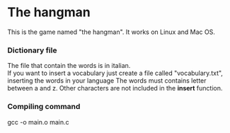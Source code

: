 # The hangman

This is the game named "the hangman".
It works on Linux and Mac OS.

### Dictionary file
The file that contain the words is in italian.<br>If you want to insert a vocabulary just create a file called "vocabulary.txt", inserting the words in your language
The words must contains letter between a and z. Other characters are not included in the <b>insert</b> function.

### Compiling command
gcc -o main.o main.c
